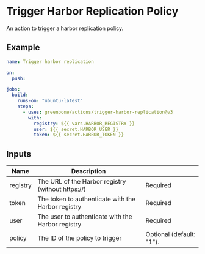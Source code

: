 # Trigger Harbor Replication Policy

An action to trigger a harbor replication policy.

## Example

```yml
name: Trigger harbor replication

on:
  push:

jobs:
  build:
    runs-on: "ubuntu-latest"
    steps:
      - uses: greenbone/actions/trigger-harbor-replication@v3
        with:
          registry: ${{ vars.HARBOR_REGISTRY }}
          user: ${{ secret.HARBOR_USER }}
          token: ${{ secret.HARBOR_TOKEN }}
```

## Inputs

| Name     | Description                                        |                          |
| -------- | -------------------------------------------------- | ------------------------ |
| registry | The URL of the Harbor registry (without https://)  | Required                 |
| token    | The token to authenticate with the Harbor registry | Required                 |
| user     | The user to authenticate with the Harbor registry  | Required                 |
| policy   | The ID of the policy to trigger                    | Optional (default: "1"). |
